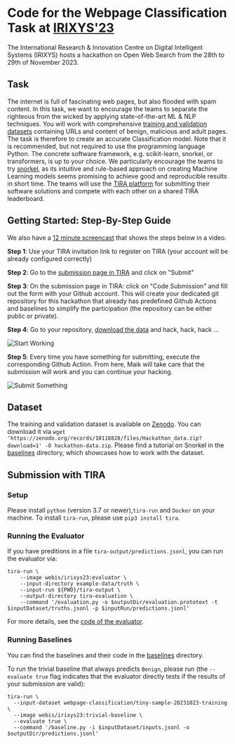 # Code for the Webpage Classification Task at [IRIXYS'23](https://irixys.uni-passau.de/workshops-summer-schools/)

The International Research & Innovation Centre on Digital Intelligent Systems (IRIXYS) hosts a hackathon on Open Web Search from the 28th to 29th of November 2023.

## Task

The internet is full of fascinating web pages, but also flooded with spam content. In this task, we want to encourage the teams to separate the righteous from the wicked by applying state-of-the-art ML & NLP techniques. You will work with comprehensive [training and validation datasets](https://doi.org/10.5281/zenodo.10118828) containing URLs and content of benign, malicious and adult pages. The task is therefore to create an accurate Classification model. Note that it is recommended, but not required to use the programming language Python. The concrete software framework, e.g. scikit-learn, snorkel, or transformers, is up to your choice. We particularly encourage the teams to try [snorkel](https://www.snorkel.org/), as its intuitive and rule-based approach on creating Machine Learning models seems promising to achieve good and reproducible results in short time. The teams will use the [TIRA platform](https://github.com/tira-io/tira) for submitting their software solutions and compete with each other on a shared TIRA leaderboard.


## Getting Started: Step-By-Step Guide

We also have a [12 minute screencast](https://cloud.uni-jena.de/s/6cbsJsWxfJFX4Wi) that shows the steps below in a video.

**Step 1**: Use your TIRA invitation link to register on TIRA (your account will be already configured correctly)

**Step 2**: Go to the [submission page in TIRA](https://www.tira.io/task-overview/webpage-classification) and click on "Submit"

**Step 3**: On the submission page in TIRA: click on "Code Submission" and fill out the form with your Github account. This will create your dedicated git repository for this hackathon that already has predefined Github Actions and baselines to simplify the participation (the repository can be either public or private).

**Step 4**: Go to your repository, [download the data](#dataset) and hack, hack, hack ...

![Start Working](https://media.tenor.com/B6FrX7t3vHoAAAAC/kermit-the-frog-monday.gif)

**Step 5**: Every time you have something for submitting, execute the corresponding Github Action. From here, Maik will take care that the submission will work and you can continue your hacking.

![Submit Something](https://media.tenor.com/BtWHg2vubOEAAAAC/math-dancing.gif)


## Dataset


The training and validation dataset is available on [Zenodo](https://doi.org/10.5281/zenodo.10118828). You can download it via `wget 'https://zenodo.org/records/10118828/files/Hackathon_data.zip?download=1' -O hackathon-data.zip`. Please find a tutorial on Snorkel in the [baselines](baselines) directory, which showcases how to work with the dataset.

## Submission with TIRA

### Setup

Please install `python` (version 3.7 or newer),`tira-run` and `Docker` on your machine.
To install `tira-run`, please use `pip3 install tira`.

### Running the Evaluator

If you have preditions in a file `tira-output/predictions.jsonl`, you can run the evaluator via:

```
tira-run \
	--image webis/irixys23:evaluator \
	--input-directory example-data/truth \
	--input-run ${PWD}/tira-output \
	--output-directory tira-evaluation \
	--command '/evaluation.py -o $outputDir/evaluation.prototext -t $inputDataset/truths.jsonl -p $inputRun/predictions.jsonl'
```

For more details, see the [code of the evaluator](evaluation).

### Running Baselines

You can find the baselines and their code in the [baselines](baselines) directory.

To run the trivial baseline that always predicts `Benign`, please run (the `--evaluate true` flag indicates that the evaluator directly tests if the results of your submission are valid):

```
tira-run \
  --input-dataset webpage-classification/tiny-sample-20231023-training \
  --image webis/irixys23:trivial-baseline \
  --evaluate true \
  --command '/baseline.py -i $inputDataset/inputs.jsonl -o $outputDir/predictions.jsonl'
```
